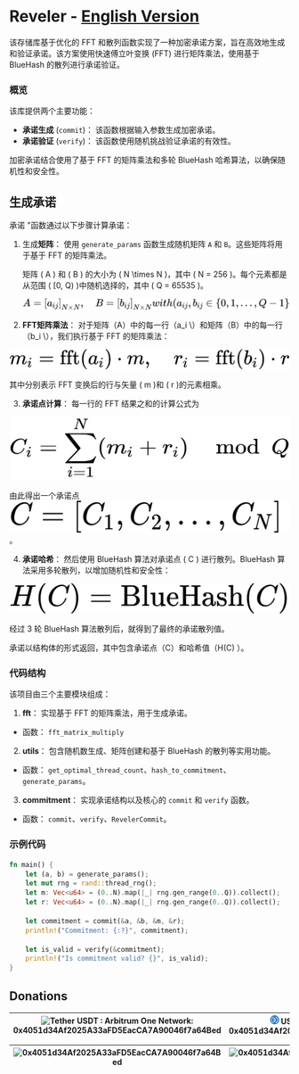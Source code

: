 # Reveler - [English Version]()

该存储库基于优化的 FFT 和散列函数实现了一种加密承诺方案，旨在高效地生成和验证承诺。该方案使用快速傅立叶变换 (FFT) 进行矩阵乘法，使用基于 BlueHash 的散列进行承诺验证。


### 概览

该库提供两个主要功能：
- **承诺生成** (`commit`)： 该函数根据输入参数生成加密承诺。
- **承诺验证** (`verify`)： 该函数使用随机挑战验证承诺的有效性。

加密承诺结合使用了基于 FFT 的矩阵乘法和多轮 BlueHash 哈希算法，以确保随机性和安全性。

## 生成承诺

承诺 "函数通过以下步骤计算承诺：

1. 生成**矩阵**： 使用 `generate_params` 函数生成随机矩阵 `A` 和 `B`。这些矩阵将用于基于 FFT 的矩阵乘法。

   矩阵 \( A \) 和 \( B \) 的大小为 \( N \times N \)，其中 \( N = 256 \)。每个元素都是从范围 \( [0, Q) \)中随机选择的，其中 \( Q = 65535 \)。

   ![p1](https://raw.githubusercontent.com/blueokanna/reveler/refs/heads/main/image/p1.jpg)

2. **FFT矩阵乘法**： 对于矩阵（A）中的每一行（a_i \）和矩阵（B）中的每一行（b_i \），我们执行基于 FFT 的矩阵乘法：

![p2](https://raw.githubusercontent.com/blueokanna/reveler/refs/heads/main/image/p2.jpg)

其中分别表示 FFT 变换后的行与矢量 \( m \)和 \( r \)的元素相乘。

3. **承诺点计算**： 每一行的 FFT 结果之和的计算公式为

![p3](https://raw.githubusercontent.com/blueokanna/reveler/refs/heads/main/image/p3.jpg)

由此得出一个承诺点 ![p4](https://raw.githubusercontent.com/blueokanna/reveler/refs/heads/main/image/p4.jpg) 。

4. **承诺哈希**： 然后使用 BlueHash 算法对承诺点 \( C \) 进行散列。BlueHash 算法采用多轮散列，以增加随机性和安全性：

![p5](https://raw.githubusercontent.com/blueokanna/reveler/refs/heads/main/image/p5.jpg)

经过 3 轮 BlueHash 算法散列后，就得到了最终的承诺散列值。

承诺以结构体的形式返回，其中包含承诺点（C）和哈希值（H(C) ）。


### 代码结构

该项目由三个主要模块组成：

1. **fft**： 实现基于 FFT 的矩阵乘法，用于生成承诺。
- 函数： `fft_matrix_multiply`
2. **utils**： 包含随机数生成、矩阵创建和基于 BlueHash 的散列等实用功能。
- 函数： `get_optimal_thread_count`、`hash_to_commitment`、`generate_params`。
3. **commitment**： 实现承诺结构以及核心的 `commit` 和 `verify` 函数。
- 函数： `commit`、`verify`、`RevelerCommit`。

### 示例代码

```rust
fn main() {
    let (a, b) = generate_params();
    let mut rng = rand::thread_rng();
    let m: Vec<u64> = (0..N).map(|_| rng.gen_range(0..Q)).collect();
    let r: Vec<u64> = (0..N).map(|_| rng.gen_range(0..Q)).collect();

    let commitment = commit(&a, &b, &m, &r);
    println!("Commitment: {:?}", commitment);

    let is_valid = verify(&commitment);
    println!("Is commitment valid? {}", is_valid);
}
```

## Donations
| ![Tether](https://raw.githubusercontent.com/ErikThiart/cryptocurrency-icons/master/16/tether.png "Tether (USDT)") **USDT** : Arbitrum One Network: **0x4051d34Af2025A33aFD5EacCA7A90046f7a64Bed** | ![USD Coin](https://raw.githubusercontent.com/ErikThiart/cryptocurrency-icons/master/16/usd-coin.png "USD Coin (USDC)") **USDC**: Arbitrum One Network: **0x4051d34Af2025A33aFD5EacCA7A90046f7a64Bed** | ![Dash Coin](https://raw.githubusercontent.com/ErikThiart/cryptocurrency-icons/master/16/dash.png "Dash Coin (Dash)") **Dash**: Dash Network: **XuJwtHWdsYzfLawymR3B3nDdS2W8dHnxyR** |
|------------------------------------------------------------------------------------|------------------------------------------------------------------------------------|------------------------------------------------------------------------------------|

| ![0x4051d34Af2025A33aFD5EacCA7A90046f7a64Bed](https://github.com/user-attachments/assets/608c5e0d-edfc-4dee-be6f-63d40b53a65f) | ![0x4051d34Af2025A33aFD5EacCA7A90046f7a64Bed (1)](https://github.com/user-attachments/assets/87205826-1f76-4724-9734-3ecbfbfb729f) | ![XuJwtHWdsYzfLawymR3B3nDdS2W8dHnxyR](https://github.com/user-attachments/assets/71915604-cc14-426f-a8b9-9b7f023da084) |
|------------------------------------------------------------------------------------|------------------------------------------------------------------------------------|------------------------------------------------------------------------------------|
